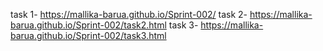 task 1- https://mallika-barua.github.io/Sprint-002/
task 2- https://mallika-barua.github.io/Sprint-002/task2.html
task 3- https://mallika-barua.github.io/Sprint-002/task3.html
